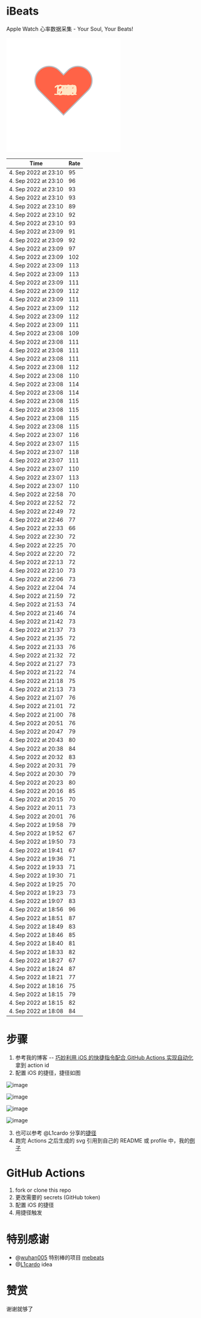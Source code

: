 # iBeats
Apple Watch 心率数据采集 - Your Soul, Your Beats!

![](./files/heart.svg)

<!--START_SECTION:my_heart_rate-->
| Time | Rate | 
 | ---- | ---- | 
| 4. Sep 2022 at 23:10 | 95 |
| 4. Sep 2022 at 23:10 | 96 |
| 4. Sep 2022 at 23:10 | 93 |
| 4. Sep 2022 at 23:10 | 93 |
| 4. Sep 2022 at 23:10 | 89 |
| 4. Sep 2022 at 23:10 | 92 |
| 4. Sep 2022 at 23:10 | 93 |
| 4. Sep 2022 at 23:09 | 91 |
| 4. Sep 2022 at 23:09 | 92 |
| 4. Sep 2022 at 23:09 | 97 |
| 4. Sep 2022 at 23:09 | 102 |
| 4. Sep 2022 at 23:09 | 113 |
| 4. Sep 2022 at 23:09 | 113 |
| 4. Sep 2022 at 23:09 | 111 |
| 4. Sep 2022 at 23:09 | 112 |
| 4. Sep 2022 at 23:09 | 111 |
| 4. Sep 2022 at 23:09 | 112 |
| 4. Sep 2022 at 23:09 | 112 |
| 4. Sep 2022 at 23:09 | 111 |
| 4. Sep 2022 at 23:08 | 109 |
| 4. Sep 2022 at 23:08 | 111 |
| 4. Sep 2022 at 23:08 | 111 |
| 4. Sep 2022 at 23:08 | 111 |
| 4. Sep 2022 at 23:08 | 112 |
| 4. Sep 2022 at 23:08 | 110 |
| 4. Sep 2022 at 23:08 | 114 |
| 4. Sep 2022 at 23:08 | 114 |
| 4. Sep 2022 at 23:08 | 115 |
| 4. Sep 2022 at 23:08 | 115 |
| 4. Sep 2022 at 23:08 | 115 |
| 4. Sep 2022 at 23:08 | 115 |
| 4. Sep 2022 at 23:07 | 116 |
| 4. Sep 2022 at 23:07 | 115 |
| 4. Sep 2022 at 23:07 | 118 |
| 4. Sep 2022 at 23:07 | 111 |
| 4. Sep 2022 at 23:07 | 110 |
| 4. Sep 2022 at 23:07 | 113 |
| 4. Sep 2022 at 23:07 | 110 |
| 4. Sep 2022 at 22:58 | 70 |
| 4. Sep 2022 at 22:52 | 72 |
| 4. Sep 2022 at 22:49 | 72 |
| 4. Sep 2022 at 22:46 | 77 |
| 4. Sep 2022 at 22:33 | 66 |
| 4. Sep 2022 at 22:30 | 72 |
| 4. Sep 2022 at 22:25 | 70 |
| 4. Sep 2022 at 22:20 | 72 |
| 4. Sep 2022 at 22:13 | 72 |
| 4. Sep 2022 at 22:10 | 73 |
| 4. Sep 2022 at 22:06 | 73 |
| 4. Sep 2022 at 22:04 | 74 |
| 4. Sep 2022 at 21:59 | 72 |
| 4. Sep 2022 at 21:53 | 74 |
| 4. Sep 2022 at 21:46 | 74 |
| 4. Sep 2022 at 21:42 | 73 |
| 4. Sep 2022 at 21:37 | 73 |
| 4. Sep 2022 at 21:35 | 72 |
| 4. Sep 2022 at 21:33 | 76 |
| 4. Sep 2022 at 21:32 | 72 |
| 4. Sep 2022 at 21:27 | 73 |
| 4. Sep 2022 at 21:22 | 74 |
| 4. Sep 2022 at 21:18 | 75 |
| 4. Sep 2022 at 21:13 | 73 |
| 4. Sep 2022 at 21:07 | 76 |
| 4. Sep 2022 at 21:01 | 72 |
| 4. Sep 2022 at 21:00 | 78 |
| 4. Sep 2022 at 20:51 | 76 |
| 4. Sep 2022 at 20:47 | 79 |
| 4. Sep 2022 at 20:43 | 80 |
| 4. Sep 2022 at 20:38 | 84 |
| 4. Sep 2022 at 20:32 | 83 |
| 4. Sep 2022 at 20:31 | 79 |
| 4. Sep 2022 at 20:30 | 79 |
| 4. Sep 2022 at 20:23 | 80 |
| 4. Sep 2022 at 20:16 | 85 |
| 4. Sep 2022 at 20:15 | 70 |
| 4. Sep 2022 at 20:11 | 73 |
| 4. Sep 2022 at 20:01 | 76 |
| 4. Sep 2022 at 19:58 | 79 |
| 4. Sep 2022 at 19:52 | 67 |
| 4. Sep 2022 at 19:50 | 73 |
| 4. Sep 2022 at 19:41 | 67 |
| 4. Sep 2022 at 19:36 | 71 |
| 4. Sep 2022 at 19:33 | 71 |
| 4. Sep 2022 at 19:30 | 71 |
| 4. Sep 2022 at 19:25 | 70 |
| 4. Sep 2022 at 19:23 | 73 |
| 4. Sep 2022 at 19:07 | 83 |
| 4. Sep 2022 at 18:56 | 96 |
| 4. Sep 2022 at 18:51 | 87 |
| 4. Sep 2022 at 18:49 | 83 |
| 4. Sep 2022 at 18:46 | 85 |
| 4. Sep 2022 at 18:40 | 81 |
| 4. Sep 2022 at 18:33 | 82 |
| 4. Sep 2022 at 18:27 | 67 |
| 4. Sep 2022 at 18:24 | 87 |
| 4. Sep 2022 at 18:21 | 77 |
| 4. Sep 2022 at 18:16 | 75 |
| 4. Sep 2022 at 18:15 | 79 |
| 4. Sep 2022 at 18:15 | 82 |
| 4. Sep 2022 at 18:08 | 84 |

<!--END_SECTION:my_heart_rate-->

# 步骤
1. 参考我的博客 -- [巧妙利用 iOS 的快捷指令配合 GitHub Actions 实现自动化](https://github.com/yihong0618/gitblog/issues/198) 拿到 action id
2. 配置 iOS 的捷径，捷径如图

![image](https://user-images.githubusercontent.com/15976103/122154218-0db0b480-ce97-11eb-93bb-5aec07c558dc.png)

![image](https://user-images.githubusercontent.com/15976103/122154236-186b4980-ce97-11eb-8e4b-70551a0391ae.png)

![image](https://user-images.githubusercontent.com/15976103/122154268-2d47dd00-ce97-11eb-902e-3acf292265a9.png)

![image](https://user-images.githubusercontent.com/15976103/122174055-fa144680-ceb4-11eb-9be2-3eb83cd516f7.png)

3. 也可以参考 @L1cardo 分享的[捷径](https://www.icloud.com/shortcuts/6ab6047b459c41ad822ad6b94b1c03d4)
4. 跑完 Actions 之后生成的 svg 引用到自己的 README 或 profile 中，我的[例子](https://github.com/yihong0618) 

# GitHub Actions

1. fork or clone this repo
2. 更改需要的 secrets (GitHub token)
3. 配置 iOS 的捷径
4. 用捷径触发

# 特别感谢
- @[wuhan005](https://github.com/wuhan005) 特别棒的项目 [mebeats](https://github.com/wuhan005/mebeats)
- @[L1cardo](https://github.com/L1cardo) idea

# 赞赏
谢谢就够了
